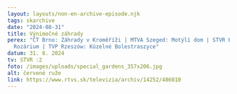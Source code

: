 ```yaml
---
layout: layouts/non-en-archive-episode.njk
tags: skarchive
date: "2024-08-31"
title: Výnimočné záhrady
perex: "ČT Brno: Záhrady v Kroměříži | MTVA Szeged: Motýlí dom | STVR Košice:
  Rozárium | TVP Rzeszów: Kúzelné Bolestraszyce"
datum: 31. 8. 2024
tv: STVR :2
foto: /images/uploads/special_gardens_357x206.jpg
alt: červené ruže
link: https://www.rtvs.sk/televizia/archiv/14252/486010
---
```

